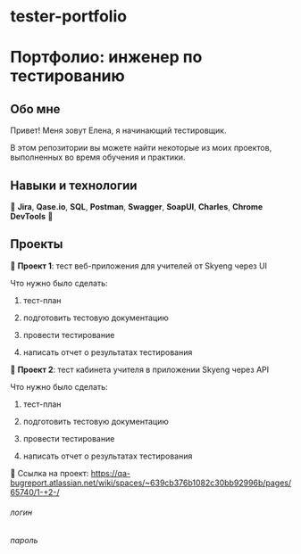# tester-portfolio

# Портфолио: инженер по тестированию

## Обо мне

Привет! Меня зовут Елена, я начинающий тестировщик.

В этом репозитории вы можете найти некоторые из моих проектов, выполненных во время обучения и практики.

## Навыки и технологии

:pushpin: **Jira**, **Qase.io**, **SQL**, **Postman**, **Swagger**, **SoapUI**, **Charles**, **Chrome DevTools** :pushpin:

## Проекты

:open_file_folder: **Проект 1**: тест веб-приложения для учителей от Skyeng через UI

Что нужно было сделать:

1. тест-план

2. подготовить тестовую документацию

3. провести тестирование

4. написать отчет о результатах тестирования

:open_file_folder: **Проект 2**: тест кабинета учителя в приложении Skyeng через API

Что нужно было сделать:

1. тест-план

2. подготовить тестовую документацию

3. провести тестирование

4. написать отчет о результатах тестирования

:paperclip: Ссылка на проект: https://qa-bugreport.atlassian.net/wiki/spaces/~639cb376b1082c30bb92996b/pages/65740/1-+2-/

###### логин 

###### пароль 

